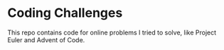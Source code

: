 # Coding Challenges

This repo contains code for online problems I tried to solve, like Project Euler and Advent of Code.
